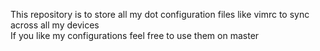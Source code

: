 This repository is to store all my dot configuration files like vimrc to sync across all my devices  
If you like my configurations feel free to use them
on master
